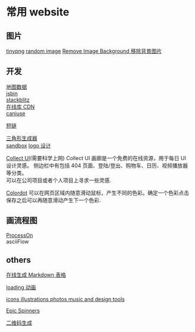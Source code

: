 # 常用 website

## 图片

[tinypng](https://tinypng.com/)
[random image](https://source.unsplash.com/)
[Remove Image Background 移除背景图片](https://www.remove.bg/)

## 开发

[地图数据](http://datav.aliyun.com/tools/atlas/#&lat=43.565239056752944&lng=81.61224568987252&zoom=5.5)  
[jsbin](https://jsbin.com/)  
[stackblitz](https://stackblitz.com/)  
[在线库 CDN](https://cdnjs.com/)  
[caniuse](https://caniuse.com/)

[短链](https://xiaomark.com/)

[三角形生成器](http://apps.eky.hk/css-triangle-generator/zh-hant)  
[sandbox](https://codesandbox.io/)
[logo 设计](https://mybrandnewlogo.com/)

[Collect UI](https://collectui.com/)(需要科学上网)
Collect UI 画廊是一个免费的在线资源，用于每日 UI 设计灵感。
侧边栏中有包括 404 页面、登陆/登出、购物车、日历、视频播放器等分类。  
可以在公司项目或者个人项目上寻求一些灵感.

[Colordot](https://color.hailpixel.com/)
可以在网页区域内随意滑动鼠标，产生不同的色彩。确定一个色彩点击保存之后可以再随意滑动产生下一个色彩.

## 画流程图

[ProcessOn](https://processon.com/)  
asciiFlow

## others

[在线生成 Markdown 表格](https://tableconvert.com/)

[loading 动画](https://loading.io/)

[icons illustrations photos music and design tools](https://icons8.com/)

[Epic Spinners](https://epic-spinners.epicmax.co/#/)

[二维码生成](https://cli.im/)
